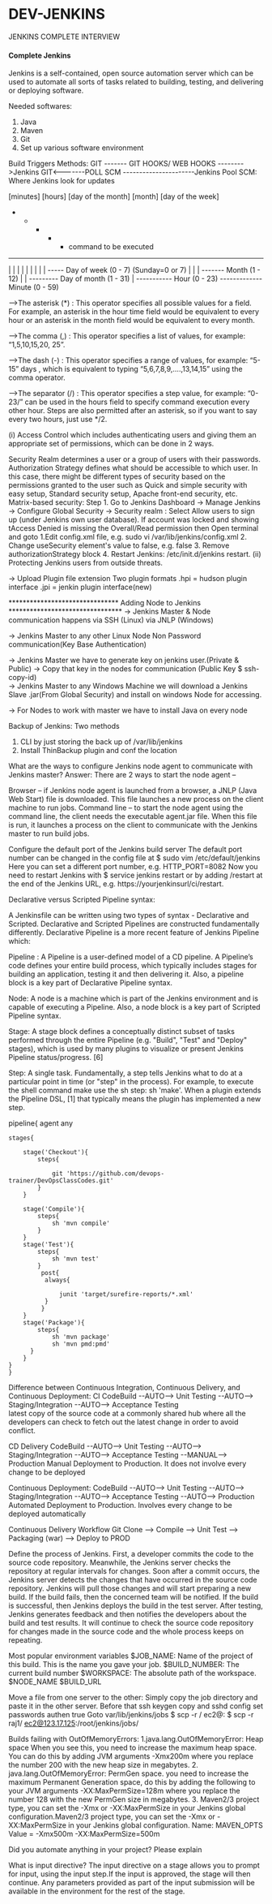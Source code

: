 # DEV-JENKINS
JENKINS COMPLETE INTERVIEW

#### Complete Jenkins

Jenkins is a self-contained, open source automation server which can be used to automate all sorts of tasks related to building, testing, and delivering or deploying software.

Needed softwares:
1. Java
2. Maven
3. Git
4. Set up various software environment

Build Triggers Methods:
GIT ------- GIT HOOKS/ WEB HOOKS -------->Jenkins
GIT<-------POLL SCM ----------------------Jenkins
Pool SCM: Where Jenkins look for updates

[minutes] [hours] [day of the month] [month] [day of the week]
* * * * * command to be executed
- - - - -
| | | | |
| | | | ----- Day of week (0 - 7) (Sunday=0 or 7)
| | | ------- Month (1 - 12)
| | --------- Day of month (1 - 31)
| ----------- Hour (0 - 23)
------------- Minute (0 - 59)

-->The asterisk (*) : This operator specifies all possible values for a field. 
For example, an asterisk in the hour time field would be equivalent to every 
hour or an asterisk in the month field would be equivalent to every month.

-->The comma (,) : This operator specifies a list of values, for example: “1,5,10,15,20, 25”.

-->The dash (-) : This operator specifies a range of values, for example: “5-15” days , 
which is equivalent to typing “5,6,7,8,9,….,13,14,15” using the comma operator.

-->The separator (/) : This operator specifies a step value, for example: “0-23/” can be used in 
the hours field to specify command execution every other hour. Steps are also permitted after an asterisk, 
so if you want to say every two hours, just use */2.

(i) Access Control which includes authenticating users and giving them an appropriate set of permissions, which can be done in 2 ways.

Security Realm determines a user or a group of users with their passwords.
Authorization Strategy defines what should be accessible to which user. In this case, there might be different types of security based on the permissions granted to the user such as Quick and simple security with easy setup, Standard security setup, Apache front-end security, etc.
Matrix-based security:
Step 1. Go to Jenkins Dashboard -> Manage Jenkins -> Configure Global Security ->
Security realm : Select Allow users to sign up (under Jenkins own user database).
If account was locked and showing tAccess Denied <user> is missing the Overall/Read permission then
Open terminal and goto 
1.Edit config.xml file, e.g.
sudo vi /var/lib/jenkins/config.xml
2. Change useSecurity element's value to false, e.g.
<useSecurity>false</useSecurity>
3. Remove authorizationStrategy block
4. Restart Jenkins: /etc/init.d/jenkins restart.
(ii) Protecting Jenkins users from outside threats.

-> Upload Plugin file extension
            Two plugin formats 
			.hpi = hudson plugin interface
	        .jpi = jenkin plugin interface(new)
			
******************************* Adding Node to Jenkins ********************************
-> Jenkins Master & Node communication happens via SSH (Linux)
                                            via JNLP (Windows)
											
-> Jenkins Master to any other Linux Node
           Non Password communication(Key Base Authentication)

-> Jenkins Master we have to generate key on jenkins user.(Private & Public)
-> Copy that key in the nodes for communication (Public Key $ ssh-copy-id)		   
-> Jenkins Master to any Windows Machine we will download a Jenkins Slave .jar(From Global Security) and install on windows Node for accessing.

-> For Nodes to work with master we have to install Java on every node

Backup of Jenkins:
Two methods
1. CLI by just storing the back up of /var/lib/jenkins
2. Install ThinBackup plugin and conf the location

What are the ways to configure Jenkins node agent to communicate with Jenkins master?
Answer: There are 2 ways to start the node agent –

Browser – if Jenkins node agent is launched from a browser, a JNLP (Java Web Start) file is downloaded. This file launches a new process on the client machine to run jobs.
Command line – to start the node agent using the command line, the client needs the executable agent.jar file. When this file is run, it launches a process on the client to communicate with the Jenkins master to run build jobs.

Configure the default port of the Jenkins build server
The default port number can be changed in the config file at
$ sudo vim /etc/default/jenkins
Here you can set a different port number, e.g. HTTP_PORT=8082
Now you need to restart Jenkins with
$ service jenkins restart
or by adding /restart at the end of the Jenkins URL, e.g. https://yourjenkinsurl/ci/restart.

Declarative versus Scripted Pipeline syntax:

A Jenkinsfile can be written using two types of syntax - Declarative and Scripted.
Declarative and Scripted Pipelines are constructed fundamentally differently. Declarative Pipeline is a more recent feature of Jenkins Pipeline which:

Pipeline : A Pipeline is a user-defined model of a CD pipeline. A Pipeline’s code defines your entire build process, which typically includes stages for building an application, testing it and then delivering it.
Also, a pipeline block is a key part of Declarative Pipeline syntax.

Node: A node is a machine which is part of the Jenkins environment and is capable of executing a Pipeline.
Also, a node block is a key part of Scripted Pipeline syntax.

Stage: A stage block defines a conceptually distinct subset of tasks performed through the entire Pipeline (e.g. "Build", "Test" and "Deploy" stages), which is used by many plugins to visualize or present Jenkins Pipeline status/progress. [6]

Step: A single task. Fundamentally, a step tells Jenkins what to do at a particular point in time (or "step" in the process). For example, to execute the shell command make use the sh step: sh 'make'. When a plugin extends the Pipeline DSL, [1] that typically means the plugin has implemented a new step.

pipeline{
    agent any
    
    stages{
        
        stage('Checkout'){
            steps{
                
                git 'https://github.com/devops-trainer/DevOpsClassCodes.git'
            }
        }
       
        stage('Compile'){
            steps{
                sh 'mvn compile'
            }
        }
        stage('Test'){
            steps{
                sh 'mvn test'
            }
             post{
              always{
                  
                  junit 'target/surefire-reports/*.xml'
              }
             }
        }
        stage('Package'){
            steps{
                sh 'mvn package'
				sh 'mvn pmd:pmd'
          }
        }
    }
	}

Difference between Continuous Integration, Continuous Delivery, and Continuous Deployment:
CI
CodeBuild --AUTO--> Unit Testing --AUTO--> Staging/Integration  --AUTO--> Acceptance Testing	
latest copy of the source code at a commonly shared hub where all the developers can check to fetch out the latest change in order to avoid conflict.

CD Delivery
CodeBuild --AUTO--> Unit Testing --AUTO--> Staging/Integration  --AUTO--> Acceptance Testing  --MANUAL-->  Production
Manual Deployment to Production. It does not involve every change to be deployed

Continuous Deployment:
CodeBuild --AUTO--> Unit Testing --AUTO--> Staging/Integration  --AUTO--> Acceptance Testing  --AUTO-->  Production
Automated Deployment to Production. Involves every change to be deployed automatically

Continuous Delivery Workflow
Git Clone --> Compile --> Unit Test --> Packaging (war) --> Deploy to PROD

Define the process of Jenkins.
First, a developer commits the code to the source code repository. Meanwhile, the Jenkins server checks the repository at regular intervals for changes.
Soon after a commit occurs, the Jenkins server detects the changes that have occurred in the source code repository. Jenkins will pull those changes and will start preparing a new build.
If the build fails, then the concerned team will be notified.
If the build is successful, then Jenkins deploys the build in the test server.
After testing, Jenkins generates feedback and then notifies the developers about the build and test results.
It will continue to check the source code repository for changes made in the source code and the whole process keeps on repeating.

Most popular environment variables
$JOB_NAME: Name of the project of this build. This is the name you gave your job.
$BUILD_NUMBER: The current build number
$WORKSPACE: The absolute path of the workspace.
$NODE_NAME
$BUILD_URL

Move a file from one server to the other:
Simply copy the job directory and paste it in the other server. Before that ssh keygen copy and sshd config set passwords authen true 
Goto var/lib/jenkins/jobs
$ scp -r <jobfile>/ ec2@<machine ip>:<dest loc>
$ scp -r raj1/ ec2@123.17.125:/root/jenkins/jobs/

Builds failing with OutOfMemoryErrors:
1.java.lang.OutOfMemoryError: Heap space 
When you see this, you need to increase the maximum heap space. You can do this by adding JVM arguments -Xmx200m where you replace the number 200 with the new heap size in megabytes.
2. java.lang.OutOfMemoryError: PermGen space.
you need to increase the maximum Permanent Generation space, do this by adding the following to your JVM arguments -XX:MaxPermSize=128m where you replace the number 128 with the new PermGen size in megabytes.
3. Maven2/3 project type, you can set the -Xmx or -XX:MaxPermSize in your Jenkins global configuration.Maven2/3 project type, you can set the -Xmx or -XX:MaxPermSize in your Jenkins global configuration.
Name: MAVEN_OPTS
Value = -Xmx500m -XX:MaxPermSize=500m

Did you automate anything in your project? Please explain

What is input directive?
The input directive on a stage allows you to prompt for input, using the input step.If the input is approved, the stage will then continue. Any parameters provided as part of the input submission will be available in the environment for the rest of the stage.






























 
